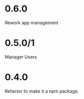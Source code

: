 # 0.6.0 

Rework app management

# 0.5.0/1

Manager Users

# 0.4.0

Refactor to make it a npm package.